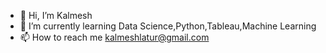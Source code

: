 - 👋 Hi, I’m Kalmesh
- 🌱 I’m currently learning Data Science,Python,Tableau,Machine Learning
- 📫 How to reach me kalmeshlatur@gmail.com
